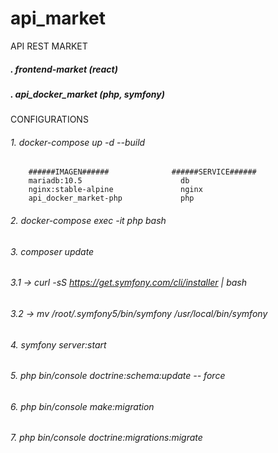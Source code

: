 # api_market
API REST MARKET
##### . frontend-market (react)
#####  . api_docker_market (php, symfony)
CONFIGURATIONS
###### 1. docker-compose up -d --build
        ######IMAGEN######              ######SERVICE######
        mariadb:10.5                      db
        nginx:stable-alpine               nginx
        api_docker_market-php             php
###### 2. docker-compose exec -it php bash
###### 3. composer update
######   3.1 ->  curl -sS https://get.symfony.com/cli/installer | bash
######   3.2 ->  mv /root/.symfony5/bin/symfony /usr/local/bin/symfony
###### 4. symfony server:start
###### 5. php bin/console doctrine:schema:update -- force
###### 6. php bin/console make:migration
###### 7. php bin/console doctrine:migrations:migrate


